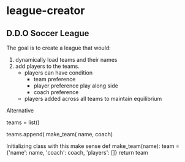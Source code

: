 # league-creator

D.D.O Soccer League
-----------------------------------

The goal is to create a league that would:
1) dynamically load teams and their names
2) add players to the teams.
	- players can have condition
		- team preference
		- player preference play along side
		- coach preference
	- players added across all teams to maintain equilibrium

Alternative

teams = list()

teams.append( make_team( name, coach)

Initializing class with this make sense
def make_team(name):
team = {'name': name, 'coach': coach, 'players': []}
return team
